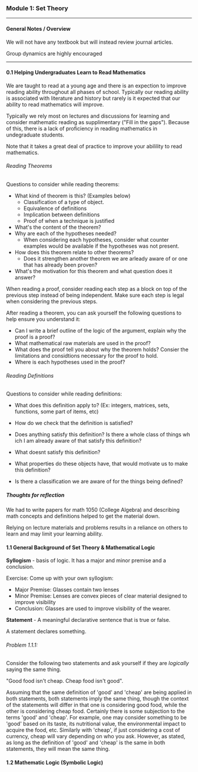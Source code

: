 ### Module 1: Set Theory

---

#### General Notes / Overview

We will not have any textbook but will instead review journal articles. 

Group dynamics are highly encouraged

---

#### 0.1 Helping Undergraduates Learn to Read Mathematics

We are taught to read at a young age and there is an expection to improve reading ability throughout all phases of school. Typically our reading ability is associated with literature and history but rarely is it expected that our ability to read mathematics will improve. 

Typically we rely most on lectures and discussions for learning and consider mathematic reading as supplimentary ("Fill in the gaps"). Because of this, there is a lack of proficiency in reading mathematics in undegraduate students. 

Note that it takes a great deal of practice to improve your abilility to read mathematics. 

###### Reading Theorems

Questions to consider while reading theorems: 

* What kind of theorem is this? (Examples below)
  * Classification of a type of object.
  * Equivalence of definitions
  * Implication between definitions
  * Proof of when a technique is justified
* What's the content of the theorem?
* Why are each of the hypotheses needed? 
  * When considering each hypotheses, consider what counter examples would be available if the hypotheses was not present. 
* How does this theorem relate to other theorems?
  * Does it strengthen another theorem we are arleady aware of or one that has already been proven? 
* What's the motivation for this theorem and what question does it answer?

When reading a proof, consider reading each step as a block on top of the previous step instead of being independent. Make sure each step is legal when considering the previous steps. 

After reading a theorem, you can ask yourself the following questions to help ensure you understand it: 

* Can I write a brief outline of the logic of the argument, explain why the proof is a proof?
* What mathematical raw materials are used in the proof? 
* What does the proof tell you about why the theorem holds? Consier the limitations and considtions necessary for the proof to hold. 
* Where is each hypotheses used in the proof?



###### Reading Definitions

Questions to consider while reading definitions:

* What does this definition apply to? (Ex: integers, matrices, sets, functions, some part of items, etc)

* How do we check that the definition is satisfied? 

* Does anything satisfy this definition? Is there a whole class of things wh ich I am already aware of that satisfy this definition? 

* What doesnt satisfy this definition?

* What properties do these objects have, that would motivate us to make this definition? 

* Is there a classification we are aware of for the things being defined? 

  



##### Thoughts for reflection

We had to write papers for math 1050 (College Algebra) and describing math concepts and definitions helped to get the material down. 

Relying on lecture materials and problems results in a reliance on others to learn and may limit your learning ability. 



#### 1.1 General Background of Set Theory & Mathematical Logic

**Syllogism** - basis of logic. It has a major and minor premise and a conclusion. 

Exercise: Come up with your own syllogism: 

* Major Premise: Glasses contain two lenses
* Minor Premise: Lenses are convex pieces of clear material designed to improve visibility
* Conclusion: Glasses are used to improve visibility of the wearer.

**Statement** - A meaningful declarative sentence that is true or false. 

A statement declares something.



###### Problem 1.1.1: 

Consider the following two statements and ask yourself if they are *logically* saying the same thing. 

"Good food isn't cheap. Cheap food isn't good".

Assuming that the same definition of 'good' and 'cheap' are being applied in both statements, both statements imply the same thing, though the context of the statements will differ in that one is considering good food, while the other is considering cheap food.  Certainly there is some subjection to the terms 'good' and 'cheap'. For example, one may consider something to be 'good' based on its taste, its nutritional value, the environmental impact to acquire the food, etc. Similarly with 'cheap', if just considering a cost of currency, cheap will vary depending on who you ask. However, as stated, as long as the definition of 'good' and 'cheap' is the same in both statements, they will mean the same thing. 





#### 1.2 Mathematic Logic (Symbolic Logic)

















